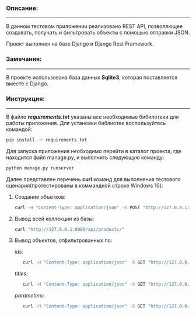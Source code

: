 ### Описание:
---
В данном тестовом приложении реализовано REST API, позволяющее создавать, получать и фильтровать объекты с помощью отправки JSON.

Проект выполнен на базе Django и Django Rest Framework.



### Замечания:
---
В проекте использована база данных **Sqlite3**, которая поставляется вместе с Django.

### Инструкция:
---
В файле ***requirements.txt*** указаны все необходимые бибилотеки для работы приложения.
Для установки библиотек воспользуйтесь командой:
```sh
pip install -r requirements.txt
```
Для запуска приложения необходимо перейти в каталог проекта, где находится файл manage.py, и выполнить следующую команду:
```sh
python manage.py runserver
```
Далее представлен перечень **curl** команд для выполнения тестового сценария(протестированы в коммандной строке Windows 10):
1. Создание объетков:
    ```sh
    curl -H "Content-Type: application/json" -X POST "http://127.0.0.1:8000/api/products/" -d "{"""products""": [{"""title""": """value""", """description""": """value""", """parameters""": {"""parameter""": """value"""}},{"""title""": """value2""", """description""": """value2""", """parameters""": {"""parameter1""": """value1""", """parameter2""": """value2"""}}]}"
    ```
2. Вывод всей коллекции из базы:
    ```sh
    curl "http://127.0.0.1:8000/api/products/"
    ```
3. Вывод объектов, отфильтрованных по:

    *ids:*

    ```sh
       curl -H "Content-Type: application/json" -X GET "http://127.0.0.1:8000/api/products/" -d "{"""ids""":["""5""","""20""","""47"""]}"
    ```
    *titles:*
    ```sh
       curl -H "Content-Type: application/json" -X GET "http://127.0.0.1:8000/api/products/" -d "{"""titles""":["""title1""","""title2"""]}"
    ```
    *parameters:*
    ```sh
       curl -H "Content-Type: application/json" -X GET "http://127.0.0.1:8000/api/products/" -d "{"""parameters""": {"""parameter1""": """value1""", """parameter2""": """value2"""}}"
    ```